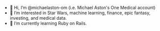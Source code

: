 - 👋 Hi, I’m @michaelaston-om (i.e. Michael Aston's One Medical account)
- 👀 I’m interested in Star Wars, machine learning, finance, epic fantasy, investing, and medical data.
- 🌱 I’m currently learning Ruby on Rails.

<!---
michaelaston-om/michaelaston-om is a ✨ special ✨ repository because its `README.md` (this file) appears on your GitHub profile.
You can click the Preview link to take a look at your changes.
--->

